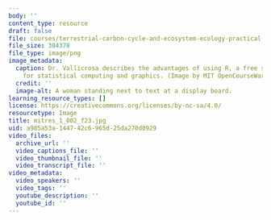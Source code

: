 ```yaml
---
body: ''
content_type: resource
draft: false
file: courses/terrestrial-carbon-cycle-and-ecosystem-ecology-practical-sessions/mitres_1_002_f23.jpg
file_size: 304378
file_type: image/png
image_metadata:
  caption: Dr. Vallicrosa describes the advantages of using R, a free software environment
    for statistical computing and graphics. (Image by MIT OpenCourseWare)
  credit: ''
  image-alt: A woman standing next to text at a display board.
learning_resource_types: []
license: https://creativecommons.org/licenses/by-nc-sa/4.0/
resourcetype: Image
title: mitres_1_002_f23.jpg
uid: a985a53a-1447-42c6-965d-25da270d0929
video_files:
  archive_url: ''
  video_captions_file: ''
  video_thumbnail_file: ''
  video_transcript_file: ''
video_metadata:
  video_speakers: ''
  video_tags: ''
  youtube_description: ''
  youtube_id: ''
---
```

